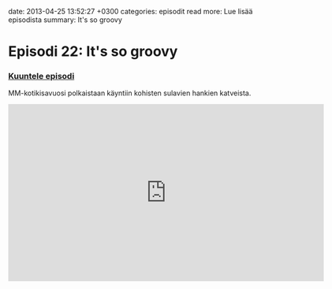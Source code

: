 date: 2013-04-25 13:52:27 +0300
categories: episodit
read more: Lue lis&auml;&auml; episodista
summary: It's so groovy

# Episodi 22: It's so groovy

### [Kuuntele episodi](http://traffic.libsyn.com/raskaasti/episodi-24-mono.output.mp3)

MM-kotikisavuosi polkaistaan k&auml;yntiin kohisten sulavien hankien katveista.

<iframe style="border: none" src="http://html5-player.libsyn.com/embed/episode/id/2300606/height/240/width/480/theme/legacy/direction/no/autoplay/no/autonext/no/thumbnail/yes/preload/no/no_addthis/no/" height="360" width="640" scrolling="no"></iframe>